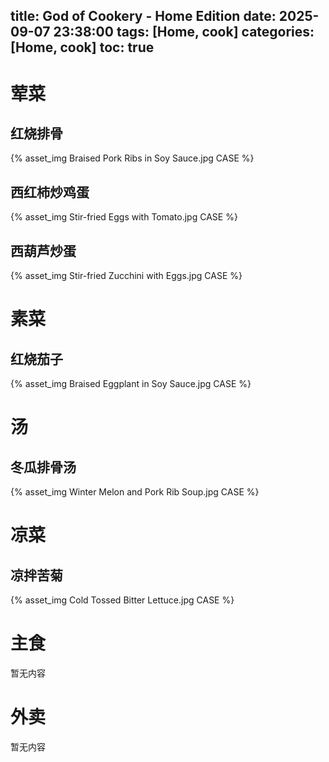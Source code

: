 title: God of Cookery - Home Edition
date: 2025-09-07 23:38:00
tags: [Home, cook]
categories: [Home, cook]
toc: true
---
# 荤菜

## 红烧排骨

{% asset_img Braised Pork Ribs in Soy Sauce.jpg CASE %}

## 西红柿炒鸡蛋

{% asset_img Stir-fried Eggs with Tomato.jpg CASE %}

## 西葫芦炒蛋

{% asset_img Stir-fried Zucchini with Eggs.jpg CASE %}

# 素菜

## 红烧茄子

{% asset_img Braised Eggplant in Soy Sauce.jpg CASE %}

# 汤

## 冬瓜排骨汤

{% asset_img Winter Melon and Pork Rib Soup.jpg CASE %}

# 凉菜

## 凉拌苦菊

{% asset_img Cold Tossed Bitter Lettuce.jpg CASE %}

# 主食

暂无内容

# 外卖

暂无内容